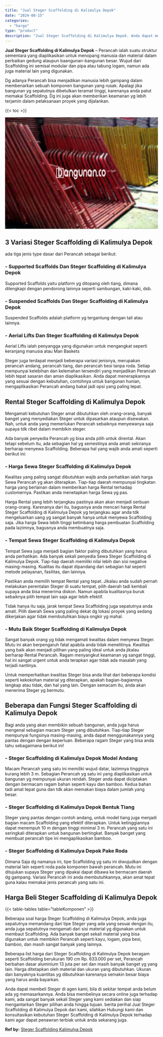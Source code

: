 ```yaml
---
title: "Jual Steger Scaffolding di Kalimulya Depok"
date: "2024-08-15"
categories: 
  - "harga"
type: "product"
description: "Jual Steger Scaffolding di Kalimulya Depok. Anda dapat membeli Steger di agen kami, bila di sekitar tempat anda belum ada yg memasarkannya. Anda bisa membeli..."
---
```


**Jual Steger Scaffolding di Kalimulya Depok** – Perancah ialah suatu struktur sementara yang diaplikasikan untuk menopang manusia dan material dalam perbaikan gedung ataupun baangunan-bangunan besar. Wujud dari Scaffolding ini semisal modular dan pipa atau tabung logam, namun ada juga material lain yang digunakan.

Dg adanya Perancah bisa menjadikan manusia lebih gampang dalam membenarkan sebuah komponen bangunan yang rusak. Apalagi jika bangunan yg sepatutnya dibetulkan teramat tinggi, karenanya anda patut memakai Scaffolding. Dg ini juga akan memberikan keamanan yg lebih terjamin dalam pelaksanaan proyek yang dijalankan.

{{< toc >}}

![Jual Steger Scaffolding di Kalimulya Depok](/images/sewa-scaffolding-steger-30.png)

## 3 Variasi Steger Scaffolding di Kalimulya Depok

ada tiga jenis type dasar dari Perancah sebagai berikut:

### \- Supported Scaffolds Dan Steger Scaffolding di Kalimulya Depok

Supported Scaffolds yaitu platform yg ditopang oleh tiang, dimana dilengkapi dengan pendorong lainnya seperti sambungan, kaki-kaki, dsb.

### \- Suspended Scaffolds Dan Steger Scaffolding di Kalimulya Depok

Suspended Scaffolds adalah platform yg tergantung dengan tali atau lainnya.

### \- Aerial Lifts Dan Steger Scaffolding di Kalimulya Depok

Aerial Lifts ialah penyangga yang digunakan untuk mengangkat seperti keranjang manusia atau Man Baskets

Steger juga terdapat menjadi beberapa variasi jenisnya, merupakan perancah andang, perancah tiang, dan perancah besi tanpa roda. Setiap mempunyai kelebihan dan kelemahan tersendiri yang menjadikan Perancah lebih tepat sasaran dan aman diaplikasikan. Anda dapat menerapkannya yang sesuai dengan kebutuhan, contohnya untuk bangunan hunian, mengaplikasikan Perancah andang bakal jadi opsi yang paling tepat.

## Rental Steger Scaffolding di Kalimulya Depok

Mengamati kebutuhan Steger amat dibutuhkan oleh orang-orang, banyak banget yang menyediakan Steger untuk dipasarkan ataupun disewakan. Nah, untuk anda yang memerlukan Perancah sebaiknya menyewanya saja supaya tdk ribet dalam membikin steger.

Ada banyak penyedia Perancah yg bisa anda pilih untuk dirental. Akan tetapi sebelum itu, ada sebagian hal yg semestinya anda amati sekiranya berharap menyewa Scaffolding. Beberapa hal yang wajib anda amati seperti berikut ini:

### \- Harga Sewa Steger Scaffolding di Kalimulya Depok

Kwalitas yang paling sangat dibutuhkan wajib anda perhatikan ialah harga Sewa Perancah yg akan diterapkan. Tiap-tiap daerah mempunyai tingkatan harga yang berlainan dalam memberikan harga Rental terhadap customernya. Pastikan anda menetapkan harga Sewa yg pas.

Harga Rental yang lebih terjangkau pastinya akan akan menjadi serbuan orang-orang. Karenanya dari itu, bagusnya anda mencari harga Rental Steger Scaffolding di Kalimulya Depok yg terjangkau agar anda tdk mengeluarkan uang yg sangat banyak hanya untuk menyewa Scaffolding saja. Jika harga Sewa lebih tinggi ketimbang harga pembuatan Scaffolding pada lazimnya, bagusnya anda membuatnya saja.

### \- Tempat Sewa Steger Scaffolding di Kalimulya Depok

Tempat Sewa juga menjadi bagian faktor paling dibutuhkan yang harus anda perhatikan. Ada banyak sekali penyedia Sewa Steger Scaffolding di Kalimulya Depok. Tiap-tiap daerah memiliki nilai lebih dan sisi negative masing-masing. Kualitas itu dapat dipandang dari sebagian hal seperti metode pelayanan, fasilitas, dan lainnya.

Pastikan anda memilih tempat Rental yang tepat. Jikalau anda sudah pernah melakukan perentalan Steger di suatu tempat, pilih daerah tadi kembali supaya anda bisa menerima diskon. Namun apabila kualitasnya buruk sebaiknya pilih tempat lain saja agar lebih efektif.

Tidak hanya itu saja, jarak tempat Sewa Scaffolding juga sepatutnya anda amati. Pilih daerah Sewa yang paling dekat dg lokasi proyek yang sedang dikerjakan agar tidak membutuhkan biaya ongkir yg mahal.

### \- Mutu Baik Steger Scaffolding di Kalimulya Depok

Sangat banyak orang yg tidak mengamati kwalitas dalam menyewa Steger. Mutu ini akan berpengaruh fatal apabila anda tidak menelitinya. Kwalitas yang baik akan menjadi pilihan yang paling ideal untuk anda jikalau berharap Rental Perancah. Ragam menyangkut keamanan yg sangat tinggi, hal ini sangat urgent untuk anda terapkan agar tidak ada masalah yang terjadi nantinya.

Untuk memperhatikan kwalitas Steger bisa anda lihat dari beberapa kondisi seperti kekokohan material yg diterapkan, apakah bagian-bagiannya lengkap atau tidak, dan hal yang lain. Dengan semacam itu, anda akan menerima Steger yg bermutu.

## Beberapa dan Fungsi Steger Scaffolding di Kalimulya Depok

Bagi anda yang akan membikin sebuah bangunan, anda juga harus mengenal sebagian macam Steger yang dibutuhkan. Tiap-tiap Steger mempunyai fungsinya masing-masing, anda dapat menggunakannya yang pantas dengan dengan keperluan. Beberapa ragam Steger yang bisa anda tahu sebagaimana berikut ini!

### \- Steger Scaffolding di Kalimulya Depok Model Andang

Macam Perancah yang satu ini memiliki wujud datar, lazimnya tingginya kurang lebih 3 m. Sebagian Perancah yg satu ini yang diaplikasikan untuk bangunan yg mempunyai ukuran rendah. Steger anda dapat diciptakan dengan bermacam ragam bahan seperti kayu dan bamboo. Kedua bahan tadi amat tepat guna dan tdk akan memakan biaya dalam jumlah yang besar.

### \- Steger Scaffolding di Kalimulya Depok Bentuk Tiang

Steger yang pantas dengan contoh andang, untuk model tiang juga menjadi bagian macam Scaffolding yang efektif diterapkan. Untuk ketinggiannya dapat menempuh 10 m dengan tinggi minimal 3 m. Perancah yang satu ini seringkali diterapkan untuk bangunan bertingkat. Banyak banget yang membuat perancah tipe ini mengaplikasikan bamboo.

### \- Steger Scaffolding di Kalimulya Depok Pake Roda

Dimana Saja dg namanya ini, tipe Scaffolding yg satu ini diwujudkan dengan material lain seperti roda pada komponen bawah perancah. Mutu ini ditujukan supaya Steger yang dipakai dapat dibawa ke bermacam daerah dg gampang. Variasi Perancah ini anda membutuhkannya, akan amat tepat guna kalau memakai jenis perancah yang satu ini.

## Harga Beli Steger Scaffolding di Kalimulya Depok

{{< table-tables table="tableKomponen" >}}

Beberapa soal harga Steger Scaffolding di Kalimulya Depok, anda juga sepatutnya memandang dari tipe Steger yang ada yang sesuai dengan itu, anda juga sepatutnya mengamati dari sisi material yg digunakan untuk membaut Scaffolding. Ada banyak banget sekali material yang bisa digunakan untuk membikin Perancah seperti kayu, logam, pipa besi, bamboo, dan masih sangat banyak yang lainnya.

Beberapa list harga dari Steger Scaffolding di Kalimulya Depok beragam seperti Scaffolding berukuran 190 cm Rp. 633.000 per set, Perancah berbahan dasar aluminium 13 juta per set dan masih banyak banget yg yang lain. Harga ditetapkan oleh material dan ukuran yang dibutuhkan. Ukuran dan banyaknya kuantitas yg dibutuhkan karenanya semakin besar biaya yang harus anda bayarkan.

Anda dapat membeli Steger di agen kami, bila di sekitar tempat anda belum ada yg memasarkannya. Anda bisa membelinya secara online juga terhadap kami, ada sangat banyak sekali Steger yang kami sediakan dan siap mengantarkan Steger pilihan anda hingga tujuan. berita perihal Jual Steger Scaffolding di Kalimulya Depok dari kami, silahkan Hubungi kami dan konsultasikan kebutuhan Steger Scaffolding di Kalimulya Depok terhadap kami agar dapat penawran terbiak untuk anda sekarang juga.

**Ref by:** [Steger Scaffolding Kalimulya Depok](https://id.wikipedia.org/wiki/Steger)
